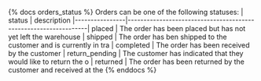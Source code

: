 {% docs orders_status %}
Orders can be one of the following statuses:
| status | description
|----------------|-----------------------------------------------------------------| placed | The order has been placed but has not yet left the warehouse
| shipped | The order has ben shipped to the customer and is currently in tra
| completed | The order has been received by the customer
| return_pending | The customer has indicated that they would like to return the o
| returned | The order has been returned by the customer and received at the
{% enddocs %}
